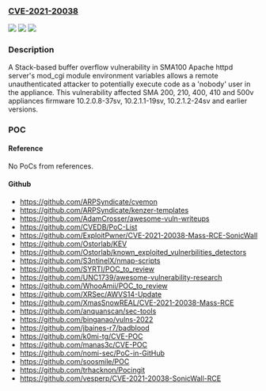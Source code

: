 ### [CVE-2021-20038](https://cve.mitre.org/cgi-bin/cvename.cgi?name=CVE-2021-20038)
![](https://img.shields.io/static/v1?label=Product&message=SonicWall%20SMA100&color=blue)
![](https://img.shields.io/static/v1?label=Version&message=n%2Fa&color=blue)
![](https://img.shields.io/static/v1?label=Vulnerability&message=CWE-121%3A%20Stack-based%20Buffer%20Overflow&color=brighgreen)

### Description

A Stack-based buffer overflow vulnerability in SMA100 Apache httpd server's mod_cgi module environment variables allows a remote unauthenticated attacker to potentially execute code as a 'nobody' user in the appliance. This vulnerability affected SMA 200, 210, 400, 410 and 500v appliances firmware 10.2.0.8-37sv, 10.2.1.1-19sv, 10.2.1.2-24sv and earlier versions.

### POC

#### Reference
No PoCs from references.

#### Github
- https://github.com/ARPSyndicate/cvemon
- https://github.com/ARPSyndicate/kenzer-templates
- https://github.com/AdamCrosser/awesome-vuln-writeups
- https://github.com/CVEDB/PoC-List
- https://github.com/ExploitPwner/CVE-2021-20038-Mass-RCE-SonicWall
- https://github.com/Ostorlab/KEV
- https://github.com/Ostorlab/known_exploited_vulnerbilities_detectors
- https://github.com/S3ntinelX/nmap-scripts
- https://github.com/SYRTI/POC_to_review
- https://github.com/UNC1739/awesome-vulnerability-research
- https://github.com/WhooAmii/POC_to_review
- https://github.com/XRSec/AWVS14-Update
- https://github.com/XmasSnowREAL/CVE-2021-20038-Mass-RCE
- https://github.com/anquanscan/sec-tools
- https://github.com/binganao/vulns-2022
- https://github.com/jbaines-r7/badblood
- https://github.com/k0mi-tg/CVE-POC
- https://github.com/manas3c/CVE-POC
- https://github.com/nomi-sec/PoC-in-GitHub
- https://github.com/soosmile/POC
- https://github.com/trhacknon/Pocingit
- https://github.com/vesperp/CVE-2021-20038-SonicWall-RCE

